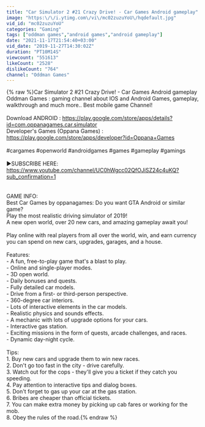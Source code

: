 ```yaml
---
title: "Car Simulator 2 #21 Crazy Drive! - Car Games Android gameplay"
image: "https:\/\/i.ytimg.com\/vi\/mc02zuzuYoU\/hqdefault.jpg"
vid_id: "mc02zuzuYoU"
categories: "Gaming"
tags: ["oddman games","android games","android gameplay"]
date: "2021-11-17T21:54:40+03:00"
vid_date: "2019-11-27T14:30:02Z"
duration: "PT10M14S"
viewcount: "551613"
likeCount: "2528"
dislikeCount: "764"
channel: "Oddman Games"
---
```

{% raw %}Car Simulator 2 #21 Crazy Drive! - Car Games Android gameplay<br />Oddman Games : gaming channel about IOS and Android Games, gameplay, walkthrough and much more.. Best mobile game Channel!<br /><br />Download ANDROID : <a rel="nofollow" target="blank" href="https://play.google.com/store/apps/details?id=com.oppanagames.car.simulator">https://play.google.com/store/apps/details?id=com.oppanagames.car.simulator</a><br />Developer's Games (Oppana Games) : <a rel="nofollow" target="blank" href="https://play.google.com/store/apps/developer?id=Oppana+Games">https://play.google.com/store/apps/developer?id=Oppana+Games</a><br /><br />#cargames #openworld #androidgames  #games #gameplay #gamings<br /><br />►SUBSCRIBE HERE: <a rel="nofollow" target="blank" href="https://www.youtube.com/channel/UC0hWgcc02QfOJiSZ24c4uKQ?sub_confirmation=1">https://www.youtube.com/channel/UC0hWgcc02QfOJiSZ24c4uKQ?sub_confirmation=1</a><br /><br /><br />GAME INFO:<br />Best Car Games by oppanagames: Do you want GTA Android or similar game?<br />Play the most realistic driving simulator of 2019!<br />A new open world, over 20 new cars, and amazing gameplay await you!<br /><br />Play online with real players from all over the world, win, and earn currency you can spend on new cars, upgrades, garages, and a house. <br /><br />Features:<br />- A fun, free-to-play game that's a blast to play.<br />- Online and single-player modes.<br />- 3D open world.<br />- Daily bonuses and quests.<br />- Fully detailed car models.<br />- Drive from a first- or third-person perspective.<br />- 360-degree car interiors.<br />- Lots of interactive elements in the car models.<br />- Realistic physics and sounds effects.<br />- A mechanic with lots of upgrade options for your cars.<br />- Interactive gas station.<br />- Exciting missions in the form of quests, arcade challenges, and races.<br />- Dynamic day-night cycle.<br /><br />Tips:<br />1. Buy new cars and upgrade them to win new races.<br />2. Don't go too fast in the city - drive carefully.<br />3. Watch out for the cops - they'll give you a ticket if they catch you speeding.<br />4. Pay attention to interactive tips and dialog boxes.<br />5. Don't forget to gas up your car at the gas station.<br />6. Bribes are cheaper than official tickets.<br />7. You can make extra money by picking up cab fares or working for the mob.<br />8. Obey the rules of the road.{% endraw %}
